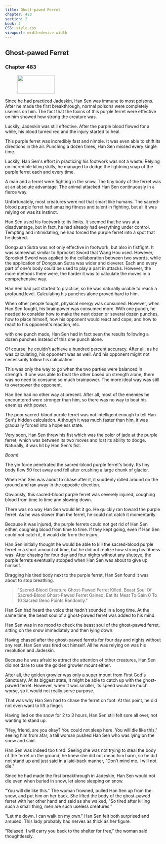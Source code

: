 ```yaml
---
title: Ghost-pawed Ferret
chapter: 483
section: 2
book: 2
CSS: style.css
viewport: width=device-width
---
```


## Ghost-pawed Ferret

### Chapter 483

<figure>
	<img src="../Images/gem.gif" alt="" id="gem" width="120" height="60" />
</figure>

Since he had practiced Jadeskin, Han Sen was immune to most poisons. After he made the first breakthrough, normal poisons were completely useless on him. The fact that the toxins of this purple ferret were effective on him showed how strong the creature was.

Luckily, Jadeskin was still effective. After the purple blood flowed for a while, his blood turned red and the injury started to heal.

This purple ferret was incredibly fast and nimble. It was even able to shift its directions in the air. Punching a dozen times, Han Sen missed every single time.

Luckily, Han Sen's effort in practicing his footwork was not a waste. Relying on incredible kiting skills, he managed to dodge the lightning snap of the purple ferret each and every time.

A man and a ferret were fighting in the snow. The tiny body of the ferret was at an absolute advantage. The animal attacked Han Sen continuously in a fierce way.

Unfortunately, most creatures were not that smart like humans. The sacred-blood purple ferret had amazing fitness and talent in fighting, but all it was relying on was its instinct.

Han Sen used his footwork to its limits. It seemed that he was at a disadvantage, but in fact, he had already had everything under control. Tempting and intimidating, he had forced the purple ferret into a spot that he desired.

Dongxuan Sutra was not only effective in footwork, but also in fistfight. It was somewhat similar to Sprocket Sword that Wang Hou used. However, Sprocket Sword was applied to the collaboration between two swords, while the application of Dongxuan Sutra was wider and cleverer. Each and every part of one's body could be used to play a part in attacks. However, the more methods there were, the harder it was to calculate the moves in a comprehensive way.

Han Sen had just started to practice, so he was naturally unable to reach a profound level. Calculating his punches alone proved hard to him.

When other people fought, physical energy was consumed. However, when Han Sen fought, his brainpower was consumed more. With one punch, he needed to consider how to make the next dozen or several dozen punches, how to place himself, how his opponent would react and cope, and how to react to his opponent's reaction, etc.

with one punch made, Han Sen had in fact seen the results following a dozen punches instead of this one punch alone.

Of course, he couldn't achieve a hundred percent accuracy. After all, as he was calculating, his opponent was as well. And his opponent might not necessarily follow his calculation.

This was only the way to go when the two parties were balanced in strength. If one was able to beat the other based on strength alone, there was no need to consume so much brainpower. The more ideal way was still to overpower the opponent.

Han Sen had no other way at present. After all, most of the enemies he encountered were stronger than him, so there was no way to beat his enemies with power.

The poor sacred-blood purple ferret was not intelligent enough to tell Han Sen's hidden calculation. Although it was much faster than him, it was gradually forced into a hopeless state.

Very soon, Han Sen threw his fist which was the color of jade at the purple ferret, which was between its two moves and lost its ability to dodge. Naturally, it was hit by Han Sen's fist.

*Boom!*

The yin force penetrated the sacred-blood purple ferret's body. Its tiny body flew 50 feet away and fell after crushing a large chunk of glacier.

When Han Sen was about to chase after it, it suddenly rolled around on the ground and ran away in the opposite direction.

Obviously, this sacred-blood purple ferret was severely injured, coughing blood from time to time and slowing down.

There was no way Han Sen would let it go. He quickly ran toward the purple ferret. As he was slower than the ferret, he could not catch it momentarily.

Because it was injured, the purple ferrets could not get rid of Han Sen either, coughing blood from time to time. If they kept going, even if Han Sen could not catch it, it would die from the injury.

Han Sen initially thought he would be able to kill the sacred-blood purple ferret in a short amount of time, but he did not realize how strong his fitness was. After chasing for four day and four nights without any shuteye, the purple ferrets eventually stopped when Han Sen was about to give up himself.

Dragging his tired body next to the purple ferret, Han Sen found it was about to stop breathing.

> "Sacred-Blood Creature Ghost-Pawed Ferret Killed. Beast Soul Of Sacred-Blood Ghost-Pawed Ferret Gained. Eat Its Meat To Gain 0 To 10 Sacred Geno Points Randomly."

Han Sen had heard the voice that hadn't sounded in a long time. At the same time, the beast soul of a ghost-pawed ferret was added to his mind.

Han Sen was in no mood to check the beast soul of the ghost-pawed ferret, sitting on the snow immediately and then lying down.

Having chased after the ghost-pawed ferrets for four day and nights without any rest, Han Sen was tired out himself. All he was relying on was his resolution and Jadeskin.

Because he was afraid to attract the attention of other creatures, Han Sen did not dare to use the golden growler mount either.

After all, the golden growler was only a super mount from First God's Sanctuary. At its biggest state, it might be able to catch up with the ghost-pawed ferret. However, when it was smaller, its speed would be much worse, so it would not really serve purpose.

That was why Han Sen had to chase the ferret on foot. At this point, he did not even want to lift a finger.

Having lied on the snow for 2 to 3 hours, Han Sen still felt sore all over, not wanting to stand up.

"Hey, friend, are you okay? You could not sleep here. You will die like this," seeing him from afar, a tall woman pushed Han Sen who was lying on the snow and said.

Han Sen was indeed too tired. Seeing she was not trying to steal the body of the ferret on the ground, he knew she did not mean him harm, so he did not stand up and just said in a laid-back manner, "Don't mind me. I will not die."

Since he had made the first breakthrough in Jadeskin, Han Sen would not die even when buried in snow, let alone sleeping on snow.

"You will die like this." The woman frowned, pulled Han Sen up from the snow, and put him on her back. She lifted the body of the ghost-pawed ferret with her other hand and said as she walked, "So tired after killing such a small thing, men are such useless creatures."

"Let me down. I can walk on my own." Han Sen felt both surprised and amused. This lady probably had nerves as thick as her figure.

"Relaxed. I will carry you back to the shelter for free," the woman said thoughtlessly.